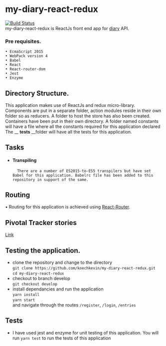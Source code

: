 # my-diary-react-redux
[![Build Status](https://travis-ci.org/koechkevin/my-diary-react-redux.svg?branch=develop)](https://travis-ci.org/koechkevin/my-diary-react-redux)
<br> 
my-diary-react-redux is ReactJs front end app for [diary](https://github.com/koechkevin/diary) API.
### Pre requisites.
    • EcmaScript 2015
    • WebPack version 4
    • Babel
    • React
    • React-router-dom
    • Jest
    • Enzyme
## Directory Structure.
This application makes use of ReactJs and redux micro-library. 
Components are put in a separate folder, action modules reside in their own folder so as reducers.
A folder to host the store has also been created. Containers have been put in their own directory. A folder named constants will have a file where all the constants required for this application declared
The __ __tests__ __folder will have all the tests for this application.

## Tasks
- #### Transpiling
        There are a number of ES2015-to-ES5 transpilers but have set Babel for this application. Babelrc file has been added to this repository in support of the same.
## Routing
• Routing for this application is achieved using [React-Router](https://github.com/ReactTraining/react-router/tree/master/packages/react-router-dom).
## Pivotal Tracker stories
[Link](https://www.pivotaltracker.com/n/projects/2224580)

## Testing the application.
- clone the repository and change to the directory <br>
```git clone https://github.com/koechkevin/my-diary-react-redux.git```<br>
```cd my-diary-react-redux```<br>
- checkout to branch develop<br>
```git checkout develop```<br>
- install dependancies and run the application<br>
```yarn install```<br>
```yarn start```<br>
and navigate through the routes `/register`, `/login`, `/entries`
## Tests
- I have used jest and enzyme for unit testing of this application.
You will run 
```yarn test``` to run the tests of this application



